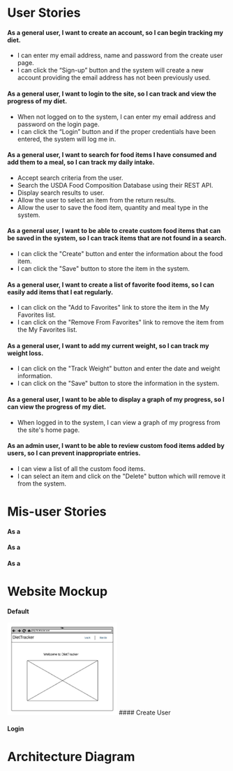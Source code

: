 # User Stories

#### As a general user, I want to create an account, so I can begin tracking my diet.
* I can enter my email address, name and password from the create user page.
* I can click the “Sign-up” button and the system will create a new account providing the email address has not been previously used.

#### As a general user, I want to login to the site, so I can track and view the progress of my diet. 
* When not logged on to the system, I can enter my email address and password on the login page.  
* I can click the “Login” button and if the proper credentials have been entered, the system will log me in.

#### As a general user, I want to search for food items I have consumed and add them to a meal, so I can track my daily intake.
* Accept search criteria from the user.
* Search the USDA Food Composition Database using their REST API.
* Display search results to user.
* Allow the user to select an item from the return results.
* Allow the user to save the food item, quantity and meal type in the system.

#### As a general user, I want to be able to create custom food items that can be saved in the system, so I can track items that are not found in a search. 
* I can click the "Create" button and enter the information about the food item.
* I can click the "Save" button to store the item in the system.

#### As a general user, I want to create a list of favorite food items, so I can easily add items that I eat regularly.
* I can click on the "Add to Favorites" link to store the item in the My Favorites list.
* I can click on the "Remove From Favorites" link to remove the item from the My Favorites list.

#### As a general user, I want to add my current weight, so I can track my weight loss.
* I can click on the "Track Weight" button and enter the date and weight information.
* I can click on the "Save" button to store the information in the system.

#### As a general user, I want to be able to display a graph of my progress, so I can view the progress of my diet.
* When logged in to the system, I can view a graph of my progress from the site's home page.

#### As an admin user, I want to be able to review custom food items added by users, so I can prevent inappropriate entries.
* I can view a list of all the custom food items.
* I can select an item and click on the "Delete" button which will remove it from the system.

# Mis-user Stories

#### As a 

#### As a

#### As a

# Website Mockup

#### Default
<img src="https://github.com/jfranco1701/DietTracker/blob/master/docs/Default.jpg" width="50%">
#### Create User

#### Login




# Architecture Diagram



